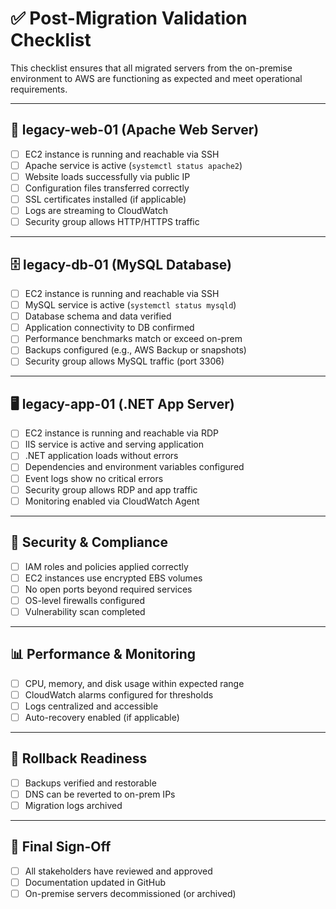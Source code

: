 # ✅ Post-Migration Validation Checklist

This checklist ensures that all migrated servers from the on-premise environment to AWS are functioning as expected and meet operational requirements.

---

## 🧮 legacy-web-01 (Apache Web Server)

- [ ] EC2 instance is running and reachable via SSH
- [ ] Apache service is active (`systemctl status apache2`)
- [ ] Website loads successfully via public IP
- [ ] Configuration files transferred correctly
- [ ] SSL certificates installed (if applicable)
- [ ] Logs are streaming to CloudWatch
- [ ] Security group allows HTTP/HTTPS traffic

---

## 🗄️ legacy-db-01 (MySQL Database)

- [ ] EC2 instance is running and reachable via SSH
- [ ] MySQL service is active (`systemctl status mysqld`)
- [ ] Database schema and data verified
- [ ] Application connectivity to DB confirmed
- [ ] Performance benchmarks match or exceed on-prem
- [ ] Backups configured (e.g., AWS Backup or snapshots)
- [ ] Security group allows MySQL traffic (port 3306)

---

## 🖥️ legacy-app-01 (.NET App Server)

- [ ] EC2 instance is running and reachable via RDP
- [ ] IIS service is active and serving application
- [ ] .NET application loads without errors
- [ ] Dependencies and environment variables configured
- [ ] Event logs show no critical errors
- [ ] Security group allows RDP and app traffic
- [ ] Monitoring enabled via CloudWatch Agent

---

## 🔐 Security & Compliance

- [ ] IAM roles and policies applied correctly
- [ ] EC2 instances use encrypted EBS volumes
- [ ] No open ports beyond required services
- [ ] OS-level firewalls configured
- [ ] Vulnerability scan completed

---

## 📊 Performance & Monitoring

- [ ] CPU, memory, and disk usage within expected range
- [ ] CloudWatch alarms configured for thresholds
- [ ] Logs centralized and accessible
- [ ] Auto-recovery enabled (if applicable)

---

## 🧯 Rollback Readiness

- [ ] Backups verified and restorable
- [ ] DNS can be reverted to on-prem IPs
- [ ] Migration logs archived

---

## 🏁 Final Sign-Off

- [ ] All stakeholders have reviewed and approved
- [ ] Documentation updated in GitHub
- [ ] On-premise servers decommissioned (or archived)